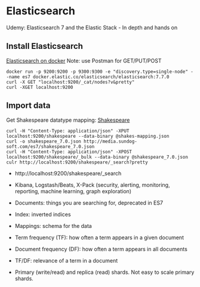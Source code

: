 # Elasticsearch

Udemy: Elasticsearch 7 and the Elastic Stack - In depth and hands on

## Install Elasticsearch
[Elasticsearch on docker](https://www.elastic.co/guide/en/elasticsearch/reference/current/docker.html)
Note: use Postman for GET/PUT/POST

```shell script
docker run -p 9200:9200 -p 9300:9300 -e "discovery.type=single-node" --name es7 docker.elastic.co/elasticsearch/elasticsearch:7.7.0
curl -X GET "localhost:9200/_cat/nodes?v&pretty"
curl -XGET localhost:9200
```

## Import data
Get Shakespeare datatype mapping: 
[Shakespeare](http://media.sundog-soft.com/es7/shakes-mapping.json)
```shell script
curl -H "Content-Type: application/json" -XPUT localhost:9200/shakespeare --data-binary @shakes-mapping.json
curl -o shakespeare_7.0.json http://media.sundog-soft.com/es7/shakespeare_7.0.json
curl -H "Content-Type: application/json" -XPOST localhost:9200/shakespeare/_bulk --data-binary @shakespeare_7.0.json
culr http://localhost:9200/shakespeare/_search?pretty
```

- http://localhost:9200/shakespeare/_search
- Kibana, Logstash/Beats, X-Pack (security, alerting, monitoring, reporting, machine learning, graph exploration)

- Documents: things you are searching for, deprecated in ES7
- Index: inverted indices
- Mappings: schema for the data
- Term frequency (TF): how often a term appears in a given document
- Document frequency (DF): how often a term appears in all documents
- TF/DF: relevance of a term in a document 
- Primary (write/read) and replica (read) shards. Not easy to scale primary shards.
